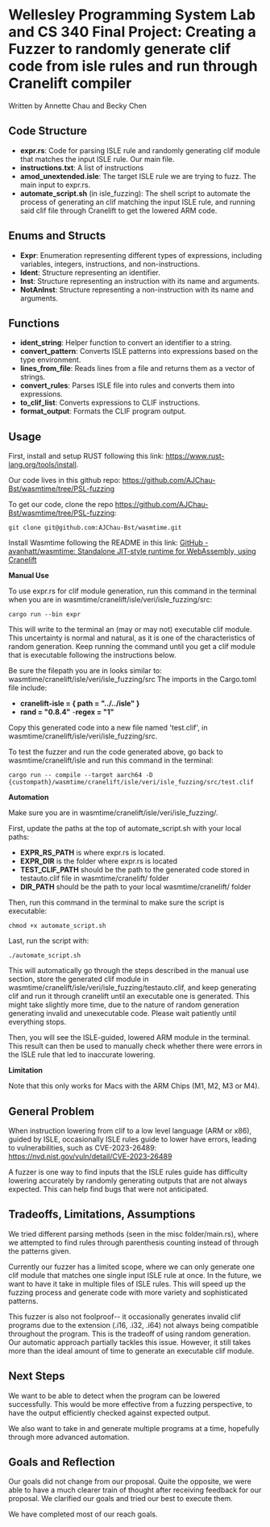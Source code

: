 # Wellesley Programming System Lab and CS 340 Final Project: Creating a Fuzzer to randomly generate clif code from isle rules and run through Cranelift compiler

Written by Annette Chau and Becky Chen

## Code Structure

- **expr.rs**: Code for parsing ISLE rule and randomly generating clif module that matches the input ISLE rule. Our main file.
- **instructions.txt**: A list of instructions
- **amod_unextended.isle**: The target ISLE rule we are trying to fuzz. The main input to expr.rs.
- **automate_script.sh** (in isle_fuzzing): The shell script to automate the process of generating an clif matching the input ISLE rule, and running said clif file through Cranelift to get the lowered ARM code. 

## Enums and Structs

- **Expr**: Enumeration representing different types of expressions, including variables, integers, instructions, and non-instructions.
- **Ident**: Structure representing an identifier.
- **Inst**: Structure representing an instruction with its name and arguments.
- **NotAnInst**: Structure representing a non-instruction with its name and arguments.

## Functions

- **ident_string**: Helper function to convert an identifier to a string.
- **convert_pattern**: Converts ISLE patterns into expressions based on the type environment.
- **lines_from_file**: Reads lines from a file and returns them as a vector of strings.
- **convert_rules**: Parses ISLE file into rules and converts them into expressions.
- **to_clif_list**: Converts expressions to CLIF instructions.
- **format_output**: Formats the CLIF program output.

## Usage
First, install and setup RUST following this link: https://www.rust-lang.org/tools/install. 

Our code lives in this github repo: https://github.com/AJChau-Bst/wasmtime/tree/PSL-fuzzing

To get our code, clone the repo https://github.com/AJChau-Bst/wasmtime/tree/PSL-fuzzing:
```
git clone git@github.com:AJChau-Bst/wasmtime.git
```

Install Wasmtime following the README in this link: [GitHub - avanhatt/wasmtime: Standalone JIT-style runtime for WebAssembly, using Cranelift](https://github.com/avanhatt/wasmtime)


**Manual Use**

To use expr.rs for clif module generation, run this command in the terminal when you are in wasmtime/cranelift/isle/veri/isle_fuzzing/src: 
```
cargo run --bin expr
```
This will write to the terminal an (may or may not) executable clif module. This uncertainty is normal and natural, as it is one of the characteristics of random generation. Keep running the command until you get a clif module that is executable following the instructions below.

Be sure the filepath you are in looks similar to: wasmtime/cranelift/isle/veri/isle_fuzzing/src
The imports in the Cargo.toml file include: 
- **cranelift-isle = { path = "../../isle" }**
- **rand = "0.8.4"**
-**regex = "1"**

Copy this generated code into a new file named 'test.clif', in wasmtime/cranelift/isle/veri/isle_fuzzing/src.

To test the fuzzer and run the code generated above, go back to wasmtime/cranelift/isle and run this command in the terminal: 
```
cargo run -- compile --target aarch64 -D {custompath}/wasmtime/cranelift/isle/veri/isle_fuzzing/src/test.clif
```

**Automation**

Make sure you are in wasmtime/cranelift/isle/veri/isle_fuzzing/.

First, update the paths at the top of automate_script.sh with your local paths:

- **EXPR_RS_PATH** is where expr.rs is located. 
- **EXPR_DIR** is the folder where expr.rs is located
- **TEST_CLIF_PATH** should be the path to the generated code stored in testauto.clif file in wasmtime/cranelift/ folder
- **DIR_PATH** should be the path to your local wasmtime/cranelift/ folder

Then, run this command in the terminal to make sure the script is executable:
```
chmod +x automate_script.sh
```
Last, run the script with:
```
./automate_script.sh
```
This will automatically go through the steps described in the manual use section, store the generated clif module in wasmtime/cranelift/isle/veri/isle_fuzzing/testauto.clif, and keep generating clif and run it through cranelift until an executable one is generated. This might take slightly more time, due to the nature of random generation generating invalid and unexecutable code. Please wait patiently until everything stops.

Then, you will see the ISLE-guided, lowered ARM module in the terminal. This result can then be used to manually check whether there were errors in the ISLE rule that led to inaccurate lowering. 


**Limitation**

Note that this only works for Macs with the ARM Chips (M1, M2, M3 or M4).

## General Problem

When instruction lowering from clif to a low level language (ARM or x86), guided by ISLE, occasionally ISLE rules guide to lower have errors, leading to vulnerabilities, such as CVE-2023-26489: https://nvd.nist.gov/vuln/detail/CVE-2023-26489

A fuzzer is one way to find inputs that the ISLE rules guide has difficulty lowering accurately by randomly generating outputs that are not always expected. This can help find bugs that were not anticipated. 

## Tradeoffs, Limitations, Assumptions

We tried different parsing methods (seen in the misc folder/main.rs), where we attempted to find rules through parenthesis counting instead of through the patterns given. 

Currently our fuzzer has a limited scope, where we can only generate one clif module that matches one single input ISLE rule at once. In the future, we want to have it take in multiple files of ISLE rules. This will speed up the fuzzing process and generate code with more variety and sophisticated patterns. 

This fuzzer is also not foolproof-- it occasionally generates invalid clif programs due to the extension (.i16, .i32, .i64) not always being compatible throughout the program. This is the tradeoff of using random generation. Our automatic approach partially tackles this issue. However, it still takes more than the ideal amount of time to generate an executable clif module.

## Next Steps
We want to be able to detect when the program can be lowered successfully. This would be more effective from a fuzzing perspective, to have the output efficiently checked against expected output.

We also want to take in and generate multiple programs at a time, hopefully through more advanced automation.

## Goals and Reflection
Our goals did not change from our proposal. Quite the opposite, we were able to have a much clearer train of thought after receiving feedback for our proposal. We clarified our goals and tried our best to execute them. 

We have completed most of our reach goals. 
